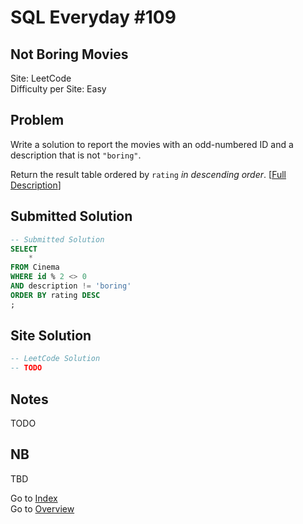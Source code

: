 # SQL Everyday \#109

## Not Boring Movies

Site: LeetCode\
Difficulty per Site: Easy

## Problem

Write a solution to report the movies with an odd-numbered ID and a description that is not `"boring"`.

Return the result table ordered by `rating` *in descending order*. [[Full Description](https://leetcode.com/problems/not-boring-movies/description/)]

## Submitted Solution

```sql
-- Submitted Solution
SELECT
    *
FROM Cinema
WHERE id % 2 <> 0
AND description != 'boring'
ORDER BY rating DESC
;
```

## Site Solution

```sql
-- LeetCode Solution 
-- TODO
```

## Notes

TODO

## NB

TBD

Go to [Index](../?tab=readme-ov-file#index)\
Go to [Overview](../?tab=readme-ov-file)

